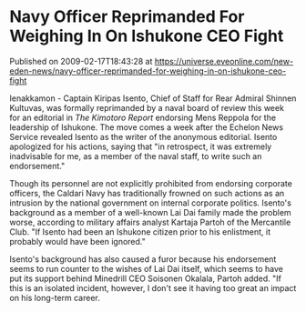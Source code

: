 # Navy Officer Reprimanded For Weighing In On Ishukone CEO Fight
Published on 2009-02-17T18:43:28 at https://universe.eveonline.com/new-eden-news/navy-officer-reprimanded-for-weighing-in-on-ishukone-ceo-fight

Ienakkamon - Captain Kiripas Isento, Chief of Staff for Rear Admiral Shinnen Kultuvas, was formally reprimanded by a naval board of review this week for an editorial in _The Kimotoro Report_ endorsing Mens Reppola for the leadership of Ishukone. The move comes a week after the Echelon News Service revealed Isento as the writer of the anonymous editorial. Isento apologized for his actions, saying that "in retrospect, it was extremely inadvisable for me, as a member of the naval staff, to write such an endorsement."

Though its personnel are not explicitly prohibited from endorsing corporate officers, the Caldari Navy has traditionally frowned on such actions as an intrusion by the national government on internal corporate politics. Isento's background as a member of a well-known Lai Dai family made the problem worse, according to military affairs analyst Kartaja Partoh of the Mercantile Club. "If Isento had been an Ishukone citizen prior to his enlistment, it probably would have been ignored."

Isento's background has also caused a furor because his endorsement seems to run counter to the wishes of Lai Dai itself, which seems to have put its support behind Minedrill CEO Soisonen Okalala, Partoh added. "If this is an isolated incident, however, I don't see it having too great an impact on his long-term career.
